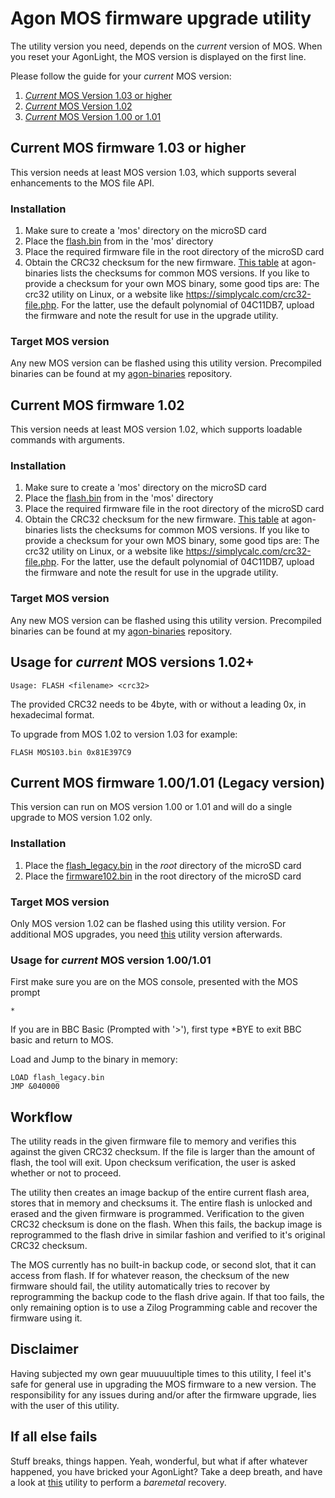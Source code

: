 # Agon MOS firmware upgrade utility
The utility version you need, depends on the *current* version of MOS. When you reset your AgonLight, the MOS version is displayed on the first line.

Please follow the guide for your *current* MOS version:
1. [*Current* MOS Version 1.03 or higher](#current-mos-firmware-103-or-higher)
2. [*Current* MOS Version 1.02](#current-mos-firmware-102)
3. [*Current* MOS Version 1.00 or 1.01](#current-mos-firmware-100101-legacy-version)

## Current MOS firmware 1.03 or higher
This version needs at least MOS version 1.03, which supports several enhancements to the MOS file API.
### Installation
1. Make sure to create a 'mos' directory on the microSD card
2. Place the [flash.bin](https://github.com/envenomator/agon-flash/blob/master/binaries/Current%20MOS%20version%201.03%20or%20higher/flash.bin) from in the 'mos' directory
3. Place the required firmware file in the root directory of the microSD card
4. Obtain the CRC32 checksum for the new firmware. [This table](https://github.com/envenomator/agon-binaries/blob/master/README.md) at agon-binaries lists the checksums for common MOS versions. If you like to provide a checksum for your own MOS binary, some good tips are: The crc32 utility on Linux, or a website like https://simplycalc.com/crc32-file.php. For the latter, use the default polynomial of 04C11DB7, upload the firmware and note the result for use in the upgrade utility.

### Target MOS version
Any new MOS version can be flashed using this utility version. Precompiled binaries can be found at my [agon-binaries](https://github.com/envenomator/agon-binaries) repository.

## Current MOS firmware 1.02
This version needs at least MOS version 1.02, which supports loadable commands with arguments.
### Installation
1. Make sure to create a 'mos' directory on the microSD card
2. Place the [flash.bin](https://github.com/envenomator/agon-flash/blob/master/binaries/Current%20MOS%20version%201.02/flash.bin) from in the 'mos' directory
3. Place the required firmware file in the root directory of the microSD card
4. Obtain the CRC32 checksum for the new firmware. [This table](https://github.com/envenomator/agon-binaries/blob/master/README.md) at agon-binaries lists the checksums for common MOS versions. If you like to provide a checksum for your own MOS binary, some good tips are: The crc32 utility on Linux, or a website like https://simplycalc.com/crc32-file.php. For the latter, use the default polynomial of 04C11DB7, upload the firmware and note the result for use in the upgrade utility.

### Target MOS version
Any new MOS version can be flashed using this utility version. Precompiled binaries can be found at my [agon-binaries](https://github.com/envenomator/agon-binaries) repository.

## Usage for *current* MOS versions 1.02+
```console
Usage: FLASH <filename> <crc32>
```
The provided CRC32 needs to be 4byte, with or without a leading 0x, in hexadecimal format. 

To upgrade from MOS 1.02 to version 1.03 for example:
```console
FLASH MOS103.bin 0x81E397C9
```

## Current MOS firmware 1.00/1.01 (Legacy version)
This version can run on MOS version 1.00 or 1.01 and will do a single upgrade to MOS version 1.02 only.
### Installation
1. Place the [flash_legacy.bin](https://github.com/envenomator/agon-flash/blob/master/binaries/Current%20MOS%20version%20up%20to%201.01/flash_legacy.bin) in the *root* directory of the microSD card
2. Place the [firmware102.bin](https://github.com/envenomator/agon-flash/blob/master/binaries/firmware102.bin) in the root directory of the microSD card

### Target MOS version
Only MOS version 1.02 can be flashed using this utility version. For additional MOS upgrades, you need [this](#current-mos-firmware-102) utility version afterwards.

### Usage for *current* MOS version 1.00/1.01
First make sure you are on the MOS console, presented with the MOS prompt

    *

If you are in BBC Basic (Prompted with '>'), first type *BYE to exit BBC basic and return to MOS.

Load and Jump to the binary in memory:
```console
LOAD flash_legacy.bin
JMP &040000
```

## Workflow
The utility reads in the given firmware file to memory and verifies this against the given CRC32 checksum.
If the file is larger than the amount of flash, the tool will exit.
Upon checksum verification, the user is asked whether or not to proceed.

The utility then creates an image backup of the entire current flash area, stores that in memory and checksums it.
The entire flash is unlocked and erased and the given firmware is programmed.
Verification to the given CRC32 checksum is done on the flash. When this fails, the backup image is reprogrammed to the flash drive in similar fashion and verified to it's original CRC32 checksum.

The MOS currently has no built-in backup code, or second slot, that it can access from flash. If for whatever reason, the checksum of the new firmware should fail, the utility automatically tries to recover by reprogramming the backup code to the flash drive again. If that too fails, the only remaining option is to use a Zilog Programming cable and recover the firmware using it.

## Disclaimer
Having subjected my own gear muuuuultiple times to this utility, I feel it's safe for general use in upgrading the MOS firmware to a new version.
The responsibility for any issues during and/or after the firmware upgrade, lies with the user of this utility.

## If all else fails
Stuff breaks, things happen. Yeah, wonderful, but what if after whatever happened, you have bricked your AgonLight? Take a deep breath, and have a look at [this](https://github.com/envenomator/agon-vdpflash) utility to perform a *baremetal* recovery.
